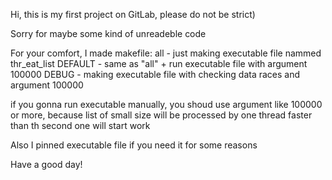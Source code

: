 Hi, this is my first project on GitLab, please do not be strict)

Sorry for maybe some kind of unreadeble code

For your comfort, I made makefile:
all      - just making executable file nammed thr_eat_list
DEFAULT  - same as "all" + run executable file with argument 100000
DEBUG    - making executable file with checking data races and argument 100000

if you gonna run executable manually, you shoud use argument like 100000 or more, because list of small size will be processed by one thread faster than th second one will start work

Also I pinned executable file if you need it for some reasons

Have a good day!
